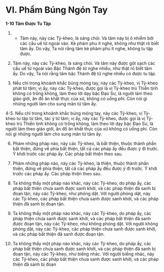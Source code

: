# VI. Phẩm Búng Ngón Tay

**1-10 Tâm Ðược Tu Tập**

<!--pg-->
1. - Tâm này, này các Tỷ-kheo, là sáng chói. Và tâm này bị ô nhiễm bởi các cấu uế từ ngoài vào. Kẻ
phàm phu ít nghe, không như thật rõ biết tâm ấy. Do vậy, Ta nói rằng tâm kẻ phàm phu ít nghe, không
tu tập được.

<!--pg-->
2. Tâm này, này các Tỷ-kheo, là sáng chói. Và tâm này được gột sạch các cấu uế từ ngoài vào Bậc
Thánh đệ tử nghe nhiều, như thật rõ biết tâm ấy. Do vậy, Ta nói rằng tâm bậc Thánh đệ tử nghe nhiều có
được tu tập.

<!--pg-->
3. Nếu chỉ trong khoảnh khắc búng móng tay, này các Tỷ-kheo, vị Tỷ-kheo phát từ tâm; vị ấy, này các
Tỷ-kheo, được gọi là vị Tỷ-kheo trú Thiền tịnh không có trống không, làm theo lời dạy bậc Ðạo Sư, là
người làm theo giáo giới, ăn đồ ăn khất thực của xứ, không có uổng phí. Còn nói gì những người làm
cho sung mãn từ tâm ấy.

<!--pg-->
4-5. Nếu chỉ trong khoảnh khắc búng móng tay, này các Tỷ-kheo, vị Tỷ-kheo tu tập từ tâm, tác ý từ tâm;
vị ấy, này các Tỷ-kheo, được gọi là vị Tỷ-kheo trú Thiền tịnh không có trống không, làm theo lời dạy
bậc Ðạo Sư, là người làm theo giáo giới, ăn đồ ăn khất thực của xứ không có uổng phí. Còn nói gì
những người làm cho sung mãn từ tâm ấy.

<!--pg-->
6. Phàm những pháp nào, này các Tỷ-kheo, là bất thiện, thuộc thành phần bất thiện, đứng về phía bất
thiện, tất cả các pháp ấy đều được ý đi trước. Ý khởi trước các pháp ấy. Các pháp bất thiện theo sau.

<!--pg-->
7. Phàm những pháp nào, này các Tỷ-kheo, là thiện, thuộc thành phần thiện, đứng về phía thiện, tất cả
các pháp ấy đều được ý đi trước. Ý khởi trước các pháp ấy. Các pháp thiện theo sau.

<!--pg-->
8. Ta không thấy một pháp nào khác, này các Tỷ-kheo, do pháp ấy, các pháp bất thiện chưa sanh được
sanh khởi, và các pháp thiện đã sanh bị đoạn tận, này các Tỷ-kheo, như phóng dật. Với người phóng dật,
này các Tỷ-kheo, các pháp bất thiện chưa sanh được sanh khởi, và các pháp thiện đã sanh bị đoạn tận.

<!--pg-->
9. Ta không thấy một pháp nào khác, này các Tỷ-kheo, do pháp ấy, các pháp thiện chưa sanh được sanh
khởi, và các pháp bất thiện đã sanh được đoạn tận, này các Tỷ-kheo, như không phóng dật. Với người
không phóng dật, này các Tỷ-kheo, các pháp thiện chưa sanh được sanh khởi, và các pháp bất thiện đã
sanh được đoạn tận.

<!--pg-->
10. Ta không thấy một pháp nào khác, này các Tỷ-kheo, do pháp ấy, các pháp bất thiện chưa sanh được
sanh khởi, và các pháp thiện đã sanh bị đoạn tận, này các Tỷ-kheo, như biếng nhác. Với người biếng
nhác, này các Tỷ-kheo, các pháp bất thiện chưa sanh được sanh khởi, và các pháp thiện đã sanh bị đoạn


